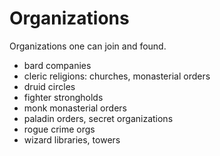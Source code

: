 # Organizations

Organizations one can join and found. 

  - bard companies
  - cleric religions: churches, monasterial orders
  - druid circles
  - fighter strongholds
  - monk monasterial orders
  - paladin orders, secret organizations
  - rogue crime orgs
  - wizard libraries, towers